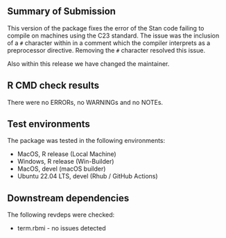 ## Summary of Submission

This version of the package fixes the error of the Stan code failing to compile on machines using the C23 standard. The issue was the inclusion of a `#` character within in a comment which the compiler interprets as a preprocessor directive. Removing the `#` character resolved this issue. 

Also within this release we have changed the maintainer.

## R CMD check results

There were no ERRORs, no WARNINGs and no NOTEs.


## Test environments

The package was tested in the following environments:

- MacOS, R release (Local Machine)
- Windows, R release (Win-Builder)
- MacOS, devel (macOS builder)
- Ubuntu 22.04 LTS, devel (Rhub / GitHub Actions)


## Downstream dependencies

The following revdeps were checked:

- term.rbmi - no issues detected
